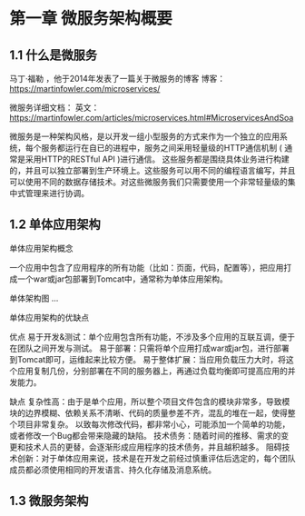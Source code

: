 # 第一章 微服务架构概要
## 1.1 什么是微服务
马丁·福勒 ，他于2014年发表了一篇关于微服务的博客
  博客：https://martinfowler.com/microservices/
  
微服务详细文档：
  英文：https://martinfowler.com/articles/microservices.html#MicroservicesAndSoa

微服务是一种架构风格，是以开发一组小型服务的方式来作为一个独立的应用系统，每个服务都运行在自已的进程中，服务之间采用轻量级的HTTP通信机制 ( 通常是采用HTTP的RESTful API )进行通信。
这些服务都是围绕具体业务进行构建的，并且可以独立部署到生产环境上。这些服务可以用不同的编程语言编写，并且可以使用不同的数据存储技术。对这些微服务我们只需要使用一个非常轻量级的集中式管理来进行协调。
## 1.2 单体应用架构
单体应用架构概念

一个应用中包含了应用程序的所有功能（比如：页面，代码，配置等），把应用打成一个war或jar包部署到Tomcat中，通常称为单体应用架构。

单体架构图
...

单体应用架构的优缺点

  优点 易于开发&测试：单个应用包含所有功能，不涉及多个应用的互联互调，便于在团队之间开发与测试。 易于部署：只需将单个应用打成war或jar包，进行部署到Tomcat即可，运维起来比较方便。
  易于整体扩展：当应用负载压力大时，将这个应用复制几份，分别部署在不同的服务器上，再通过负载均衡即可提高应用的并发能力。
  
  缺点 复杂性高：由于是单个应用，所以整个项目文件包含的模块非常多，导致模块的边界模糊、依赖关系不清晰、代码的质量参差不齐，混乱的堆在一起，使得整个项目非常复杂。
  以致每次修改代码，都非常小心，可能添加一个简单的功能，或者修改一个Bug都会带来隐藏的缺陷。 技术债务：随着时间的推移、需求的变更和技术人员的更替，会逐渐形成应用程序的技术债务，并且越积越多。 
  阻碍技术创新：对于单体应用来说，技术是在开发之前经过慎重评估后选定的，每个团队成员都必须使用相同的开发语言、持久化存储及消息系统。

## 1.3 微服务架构
